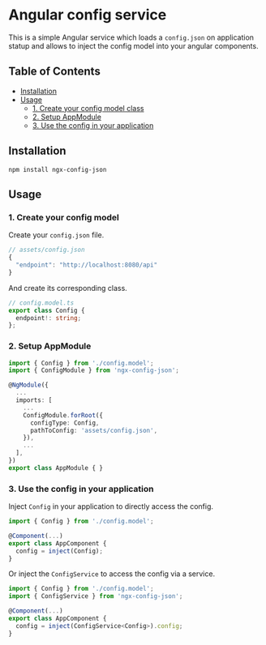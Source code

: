 # Angular config service

This is a simple Angular service which loads a `config.json` on application statup and allows to inject the config model into your angular components.

## Table of Contents
- [Installation](#installation)
- [Usage](#usage)
  - [1. Create your config model class](#1-create-your-config-model-class)
  - [2. Setup AppModule](#2-setup-appmodule)
  - [3. Use the config in your application](#3-use-the-config-in-your-application)


## Installation

```node
npm install ngx-config-json
```


## Usage

### 1. Create your config model
Create your `config.json` file.
```js
// assets/config.json
{
  "endpoint": "http://localhost:8080/api"
}
```

And create its corresponding class.
```typescript
// config.model.ts
export class Config {
  endpoint!: string;
};
```

### 2. Setup AppModule

```typescript
import { Config } from './config.model';
import { ConfigModule } from 'ngx-config-json';

@NgModule({
  ...
  imports: [
    ...
    ConfigModule.forRoot({
      configType: Config,
      pathToConfig: 'assets/config.json',
    }),
    ...
  ],
})
export class AppModule { }
```

### 3. Use the config in your application

Inject `Config` in your application to directly access the config.

```typescript
import { Config } from './config.model';

@Component(...)
export class AppComponent {
  config = inject(Config);
}
```

Or inject the `ConfigService` to access the config via a service.
```ts
import { Config } from './config.model';
import { ConfigService } from 'ngx-config-json';

@Component(...)
export class AppComponent {
  config = inject(ConfigService<Config>).config;
}
```

